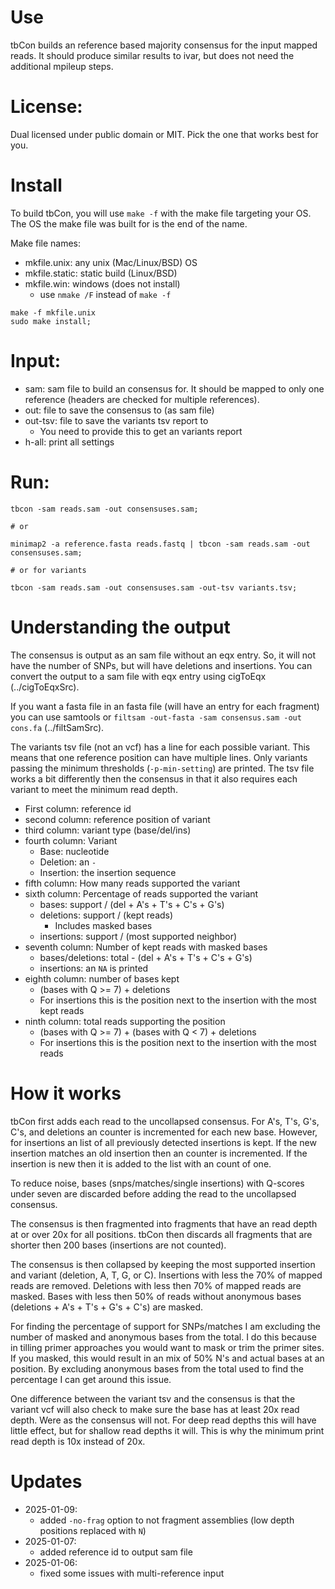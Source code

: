 # Use

tbCon builds an reference based majority consensus for the
  input mapped reads. It should produce similar results to
  ivar, but does not need the additional mpileup steps.

# License:

Dual licensed under public domain or MIT. Pick the one
  that works best for you.

# Install

To build tbCon, you will use `make -f` with the make
  file targeting your OS. The OS the make file was built
  for is the end of the name.

Make file names:
  - mkfile.unix: any unix (Mac/Linux/BSD) OS
  - mkfile.static: static build (Linux/BSD)
  - mkfile.win: windows (does not install)
    - use `nmake /F` instead of `make -f`

```
make -f mkfile.unix
sudo make install;
```

# Input:

- sam: sam file to build an consensus for. It should be
  mapped to only one reference (headers are checked for
  multiple references).
- out: file to save the consensus to (as sam file)
- out-tsv: file to save the variants tsv report to
  - You need to provide this to get an variants report
- h-all: print all settings

# Run:

```
tbcon -sam reads.sam -out consensuses.sam;

# or

minimap2 -a reference.fasta reads.fastq | tbcon -sam reads.sam -out consensuses.sam;

# or for variants

tbcon -sam reads.sam -out consensuses.sam -out-tsv variants.tsv;
```

# Understanding the output

The consensus is output as an sam file without an eqx
  entry. So, it will not have the number of SNPs, but
  will have deletions and insertions. You can convert the
  output to a sam file with eqx entry using cigToEqx
  (../cigToEqxSrc).

If you want a fasta file in an fasta file (will have an
  entry for each fragment) you can use samtools
  or `filtsam -out-fasta -sam consensus.sam -out cons.fa`
  (../filtSamSrc).

The variants tsv file (not an vcf) has a line for each
  possible variant. This means that one reference position
  can have multiple lines. Only variants passing the
  minimum thresholds (`-p-min-setting`) are printed. The
  tsv file works a bit differently then the consensus in
  that it also requires each variant to meet the minimum
  read depth.

- First column: reference id
- second column: reference position of variant
- third column: variant type (base/del/ins)
- fourth column: Variant
  - Base: nucleotide
  - Deletion: an `-`
  - Insertion: the insertion sequence
- fifth column: How many reads supported the variant
- sixth column: Percentage of reads supported the variant
  - bases: support / (del + A's + T's + C's + G's)
  - deletions: support / (kept reads)
    - Includes masked bases
  - insertions: support / (most supported neighbor)
- seventh column: Number of kept reads with masked bases
  - bases/deletions: total - (del + A's + T's + C's + G's)
  - insertions: an `NA` is printed
- eighth column: number of bases kept
  - (bases with Q >= 7) + deletions
  - For insertions this is the position next to the
    insertion with the most kept reads
- ninth column: total reads supporting the position
  - (bases with Q >= 7) + (bases with Q < 7) + deletions
  - For insertions this is the position next to the
    insertion with the most reads

# How it works

tbCon first adds each read to the uncollapsed consensus.
  For A's, T's, G's, C's, and deletions an counter is
  incremented for each new base. However, for insertions
  an list of all previously detected insertions is kept.
  If the new insertion matches an old insertion then an
  counter is incremented. If the insertion is new then
  it is added to the list with an count of one.

To reduce noise, bases (snps/matches/single insertions)
  with Q-scores under seven are discarded before adding
  the read to the uncollapsed consensus.

The consensus is then fragmented into fragments that have
  an read depth at or over 20x for all positions. tbCon
  then discards all fragments that are shorter then 200
  bases (insertions are not counted).

The consensus is then collapsed by keeping the most
  supported insertion and variant (deletion, A, T, G, or
  C). Insertions with less the 70% of mapped reads are
  removed. Deletions with less then 70% of mapped reads
  are masked. Bases with less then 50% of reads without
  anonymous bases (deletions + A's + T's + G's + C's)
  are masked.

For finding the percentage of support for SNPs/matches I
  am excluding the number of masked and anonymous bases
  from the total. I do this because in tilling primer
  approaches you would want to mask or trim the primer
  sites. If you masked, this would result in an mix of
  50% N's and actual bases at an position. By excluding
  anonymous bases from the total used to find the
  percentage I can get around this issue.
  
One difference between the variant tsv and the consensus
  is that the variant vcf will also check to make sure the
  base has at least 20x read depth. Were as the consensus
  will not. For deep read depths this will have little
  effect, but for shallow read depths it will. This is why
  the minimum print read depth is 10x instead of 20x.

# Updates

- 2025-01-09:
  - added `-no-frag` option to not fragment assemblies
    (low depth positions replaced with `N`)
- 2025-01-07:
  - added reference id to output sam file
- 2025-01-06:
  - fixed some issues with multi-reference input

